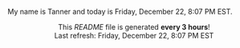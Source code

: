 My name is Tanner and today is Friday, December 22, 8:07 PM EST.

<p align="center">This <i>README</i> file is generated <b>every 3 hours</b>!</br>Last refresh: Friday, December 22, 8:07 PM EST<br /></p>
